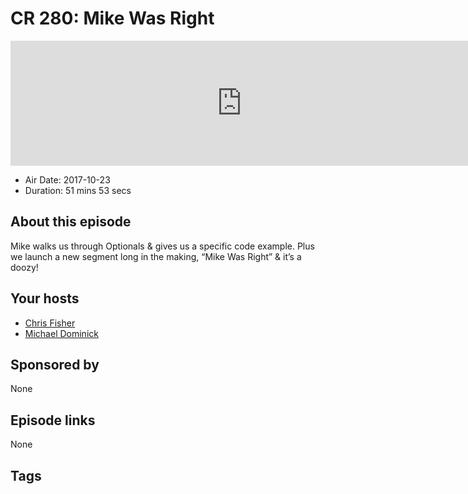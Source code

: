 # CR 280: Mike Was Right

<iframe src="https://player.fireside.fm/v2/MLf2ZzhC+_YJGjcNK?theme=dark" width="740" height="200" frameborder="0" scrolling="no"></iframe>

* Air Date: 2017-10-23
* Duration: 51 mins 53 secs

## About this episode

Mike walks us through Optionals & gives us a specific code example. Plus we launch a new segment long in the making, “Mike Was Right” & it’s a doozy!

## Your hosts
* [Chris Fisher](https://coder.show/hosts/chrislas)
* [Michael Dominick](https://coder.show/hosts/michael)

## Sponsored by

None



## Episode links

None



## Tags

